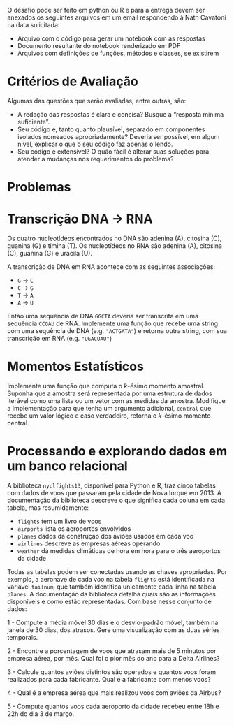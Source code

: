 O desafio pode ser feito em python ou R e para a entrega devem ser anexados os seguintes arquivos em um email respondendo à Nath Cavatoni na data solicitada:

- Arquivo com o código para gerar um notebook com as respostas
- Documento resultante do notebook renderizado em PDF
- Arquivos com definições de funções, métodos e classes, se existirem

# Critérios de Avaliação

Algumas das questões que serão avaliadas, entre outras, são:

- A redação das respostas é clara e concisa? Busque a “resposta mínima suficiente”.
- Seu código é, tanto quanto plausível, separado em componentes isolados nomeados apropriadamente? Deveria ser possível, em algum nível, explicar o que o seu código faz apenas o lendo.
- Seu código é extensível? O quão fácil é alterar suas soluções para atender a mudanças nos requerimentos do problema?

# Problemas

# Transcrição DNA → RNA

Os quatro nucleotídeos encontrados no DNA são adenina (A), citosina (C), guanina (G) e timina (T). Os nucleotídeos no RNA são adenina (A), citosina (C), guanina (G) e uracila (U). 

A transcrição de DNA em RNA acontece com as seguintes associações:

- `G` -> `C`
- `C` -> `G`
- `T` -> `A`
- `A` -> `U`

Então uma sequência de DNA `GGCTA` deveria ser transcrita em uma sequência `CCGAU` de RNA. Implemente uma função que recebe uma string com uma sequência de DNA (e.g. `"ACTGATA"`) e retorna outra string, com sua transcrição em RNA (e.g. `"UGACUAU"`)

# Momentos Estatísticos

Implemente uma função que computa o $k$-ésimo momento amostral. Suponha que a amostra será representada por uma estrutura de dados iterável como uma lista ou um vetor com as medidas da amostra. Modifique a implementação para que tenha um argumento adicional, `central` que recebe um valor lógico e caso verdadeiro, retorna o $k$-ésimo momento central.

# Processando e explorando dados em um banco relacional

A biblioteca `nyclfights13`, disponível para Python e R, traz cinco tabelas com dados de voos que passaram pela cidade de Nova Iorque em 2013. A documentação da biblioteca descreve o que significa cada coluna em cada tabela, mas resumidamente:

- `flights` tem um livro de voos
- `airports` lista os aeroportos envolvidos
- `planes` dados da construção dos aviões usados em cada voo
- `airlines` descreve as empresas aéreas operando
- `weather` dá medidas climáticas de hora em hora para o três aeroportos da cidade

Todas as tabelas podem ser conectadas usando as chaves apropriadas. Por exemplo, a aeronave de cada voo na tabela `flights` está identificada na variável `tailnum`, que também identifica unicamente cada linha na tabela `planes`. A documentação da biblioteca detalha quais são as informações disponíveis e como estão representadas. Com base nesse conjunto de dados:

1 - Compute a média móvel 30 dias e o desvio-padrão móvel, também na janela de 30 dias, dos atrasos. Gere uma visualização com as duas séries temporais.

2 - Encontre a porcentagem de voos que atrasam mais de 5 minutos por empresa aérea, por mês. Qual foi o pior mês do ano para a Delta Airlines?

3 - Calcule quantos aviões distintos são operados e quantos voos foram realizados para cada fabricante. Qual é a fabricante com menos voos?

4 - Qual é a empresa aérea que mais realizou voos com aviões da Airbus?

5 - Compute quantos voos cada aeroporto da cidade recebeu entre 18h e 22h do dia 3 de março.
